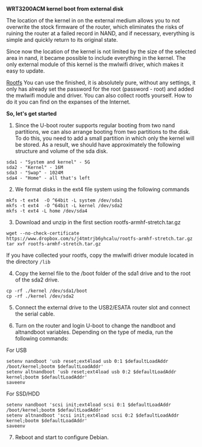**WRT3200ACM kernel boot from external disk**

The location of the kernel in on the external medium allows you to not overwrite the stock firmware of the router, which eliminates the risks of ruining the router at a failed record in NAND, and if necessary, everything is simple and quickly return to its original state.

Since now the location of the kernel is not limited by the size of the selected area in nand, it became possible to include everything in the kernel. The only external module of this kernel is the mwlwifi driver, which makes it easy to update.

[Rootfs](https://www.dropbox.com/s/j4tmtrjb6yhcalu/rootfs-armhf-stretch.tar.gz?dl=0) You can use the finished, it is absolutely pure, without any settings, it only has already set the password for the root (password - root) and added the mwlwifi module and driver. You can also collect rootfs yourself. How to do it you can find on the expanses of the Internet.

**So, let's get started**

1. Since the U-boot router supports regular booting from two nand partitions, we can also arrange booting from two partitions to the disk. To do this, you need to add a small partition in which only the kernel will be stored. As a result, we should have approximately the following structure and volume of the sda disk.
```
sda1 - "System and kernel" - 5G
sda2 - "Kernel" - 16M
sda3 - "Swap" - 1024M
sda4 - "Home" - all that's left
```

2. We format disks in the ext4 file system using the following commands
```
mkfs -t ext4  -O ^64bit -L system /dev/sda1
mkfs -t ext4  -O ^64bit -L kernel /dev/sda2
mkfs -t ext4 -L home /dev/sda4
```

3. Download and unzip in the first section rootfs-armhf-stretch.tar.gz
```
wget --no-check-certificate https://www.dropbox.com/s/j4tmtrjb6yhcalu/rootfs-armhf-stretch.tar.gz
tar xvf rootfs-armhf-stretch.tar.gz
```
If you have collected your rootfs, copy the mwlwifi driver module located in the directory `/lib`

4. Copy the kernel file to the /boot folder of the sda1 drive and to the root of the sda2 drive.
```
cp -rf ./kernel /dev/sda1/boot
cp -rf ./kernel /dev/sda2
```
5. Connect the external drive to the USB2/ESATA router slot and connect the serial cable. 

6. Turn on the router and login U-boot to change the nandboot and altnandboot variables. Depending on the type of media, run the following commands:

 For USB
```
setenv nandboot 'usb reset;ext4load usb 0:1 $defaultLoadAddr /boot/kernel;bootm $defaultLoadAddr'
setenv altnandboot 'usb reset;ext4load usb 0:2 $defaultLoadAddr kernel;bootm $defaultLoadAddr'
saveenv
```
 For SSD/HDD
```
setenv nandboot 'scsi init;ext4load scsi 0:1 $defaultLoadAddr /boot/kernel;bootm $defaultLoadAddr'
setenv altnandboot 'scsi init;ext4load scsi 0:2 $defaultLoadAddr kernel;bootm $defaultLoadAddr'
saveenv
```
7. Reboot and start to configure Debian.
